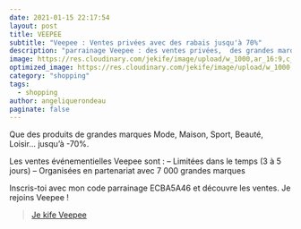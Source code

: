 ```yaml
---
date: 2021-01-15 22:17:54
layout: post
title: VEEPEE
subtitle: "Veepee : Ventes privées avec des rabais jusqu'à 70%"
description: "parrainage Veepee : des ventes privées,  des grandes marques"
image: https://res.cloudinary.com/jekife/image/upload/w_1000,ar_16:9,c_fill,g_auto,e_sharpen/v1610998788/veepee_u7rkey.png
optimized_image: https://res.cloudinary.com/jekife/image/upload/w_1000,ar_16:9,c_fill,g_auto,e_sharpen/v1610998788/veepee_u7rkey.png
category: "shopping"
tags:
  - shopping  
author: angeliquerondeau
paginate: false
---
```

Que des produits de grandes marques Mode, Maison, Sport, Beauté, Loisir… jusqu’à -70%.

Les ventes événementielles Veepee sont :
– Limitées dans le temps (3 à 5 jours)
– Organisées en partenariat avec 7 000 grandes marques

Inscris-toi avec mon code parrainage ECBA5A46 et découvre les ventes.
Je rejoins Veepee !



> [Je kife Veepee](https://www.veepee.fr/gr/registration?mgmcode=ECBA5A46)
